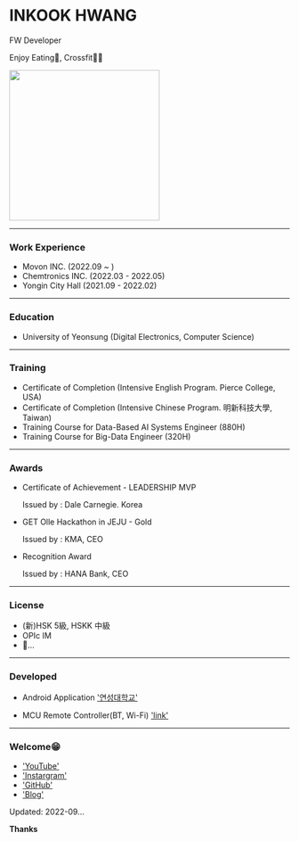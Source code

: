 # INKOOK HWANG

FW Developer

Enjoy Eating🍚, Crossfit🏃‍♂️

<img src="https://d1fdloi71mui9q.cloudfront.net/L7XTLaP9TdOWjPiYm7Y9_7k1W2VZ9XA1t7lvD" width="270" height="270">

------
### Work Experience

- Movon INC. (2022.09 ~ )
- Chemtronics INC. (2022.03 - 2022.05)
- Yongin City Hall (2021.09 - 2022.02)

------

### Education

- University of Yeonsung (Digital Electronics, Computer Science)

------

### Training

- Certificate of Completion (Intensive English Program. Pierce College, USA)
- Certificate of Completion (Intensive Chinese Program. 明新科技大學, Taiwan)
- Training Course for Data-Based AI Systems Engineer (880H)
- Training Course for Big-Data Engineer (320H)

------

### Awards

- Certificate of Achievement - LEADERSHIP MVP

  Issued by : Dale Carnegie. Korea

- GET Olle Hackathon in JEJU - Gold

  Issued by : KMA, CEO

- Recognition Award

  Issued by : HANA Bank, CEO

------

### License

- (新)HSK 5級, HSKK 中級
- OPIc IM
- 🚗...

------

### Developed

- Android Application ['연성대학교'](https://play.google.com/store/apps/details?id=com.yeonsunguniv.yeonsungapp)

- MCU Remote Controller(BT, Wi-Fi)  ['link'](https://www.youtube.com/watch?v=RVzAPrMWpZ0)

------

### Welcome😁

- ['YouTube'](https://www.youtube.com/channel/UCfqJpS69N0AoGUga1KKdPdg)
- ['Instargram'](https://www.instagram.com/ingkkukiii/)
- ['GitHub'](https://github.com/ingkkukiii)
- ['Blog'](https://blog.naver.com/kbigpeter)



Updated: 2022-09...

**Thanks**


